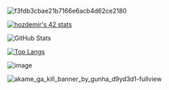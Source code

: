 ![f3fdb3cbae21b7166e6acb4d62ce2180](https://user-images.githubusercontent.com/94466351/195575216-c95bc323-5062-4f44-9888-02c59f968279.jpeg)


[![hozdemir's 42 stats](https://badge42.vercel.app/api/v2/cl96wo4gz00360gla3dv8dxpx/stats?cursusId=21&coalitionId=228)](https://github.com/JaeSeoKim/badge42)

![GitHub Stats](https://github-readme-stats.vercel.app/api?username=ifmai&theme=tokyonight)

[![Top Langs](https://github-readme-stats.vercel.app/api/top-langs/?username=ifmai&layout=compact&theme=tokyonight)](https://github.com/ifmai)


![image](https://user-images.githubusercontent.com/94466351/202289159-06e8252f-3645-431f-8793-d55a168d6e67.png)


![akame_ga_kill_banner_by_gunha_d9yd3d1-fullview](https://user-images.githubusercontent.com/94466351/195575353-7fdcb4d7-7cc5-45b8-8bc0-df7a5c914e11.jpeg)
